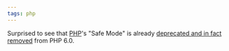 ```yaml
---
tags: php
---
```


Surprised to see that [PHP](/wiki/PHP)'s "Safe Mode" is already [deprecated and in fact removed](http://php.net/manual/en/ini.sect.safe-mode.php) from PHP 6.0.
